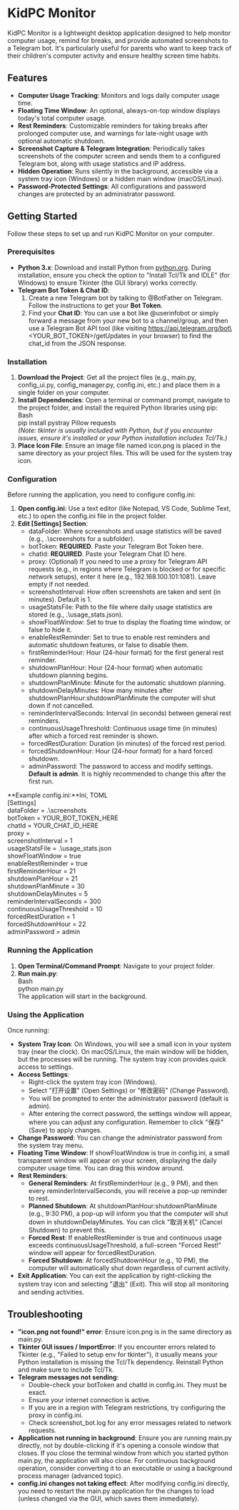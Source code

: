 # **KidPC Monitor**

KidPC Monitor is a lightweight desktop application designed to help monitor computer usage, remind for breaks, and provide automated screenshots to a Telegram bot. It's particularly useful for parents who want to keep track of their children's computer activity and ensure healthy screen time habits.

## **Features**

* **Computer Usage Tracking**: Monitors and logs daily computer usage time.  
* **Floating Time Window**: An optional, always-on-top window displays today's total computer usage.  
* **Rest Reminders**: Customizable reminders for taking breaks after prolonged computer use, and warnings for late-night usage with optional automatic shutdown.  
* **Screenshot Capture & Telegram Integration**: Periodically takes screenshots of the computer screen and sends them to a configured Telegram bot, along with usage statistics and IP address.  
* **Hidden Operation**: Runs silently in the background, accessible via a system tray icon (Windows) or a hidden main window (macOS/Linux).  
* **Password-Protected Settings**: All configurations and password changes are protected by an administrator password.

## **Getting Started**

Follow these steps to set up and run KidPC Monitor on your computer.

### **Prerequisites**

* **Python 3.x**: Download and install Python from [python.org](https://www.python.org/downloads/). During installation, ensure you check the option to "Install Tcl/Tk and IDLE" (for Windows) to ensure Tkinter (the GUI library) works correctly.  
* **Telegram Bot Token & Chat ID**:  
  1. Create a new Telegram bot by talking to @BotFather on Telegram. Follow the instructions to get your **Bot Token**.  
  2. Find your **Chat ID**: You can use a bot like @userinfobot or simply forward a message from your new bot to a channel/group, and then use a Telegram Bot API tool (like visiting https://api.telegram.org/bot\<YOUR\_BOT\_TOKEN\>/getUpdates in your browser) to find the chat\_id from the JSON response.

### **Installation**

1. **Download the Project**: Get all the project files (e.g., main.py, config\_ui.py, config\_manager.py, config.ini, etc.) and place them in a single folder on your computer.  
2. **Install Dependencies**: Open a terminal or command prompt, navigate to the project folder, and install the required Python libraries using pip:  
   Bash  
   pip install pystray Pillow requests  
   *(Note: tkinter is usually included with Python, but if you encounter issues, ensure it's installed or your Python installation includes Tcl/Tk.)*  
3. **Place Icon File**: Ensure an image file named icon.png is placed in the same directory as your project files. This will be used for the system tray icon.

### **Configuration**

Before running the application, you need to configure config.ini:

1. **Open config.ini**: Use a text editor (like Notepad, VS Code, Sublime Text, etc.) to open the config.ini file in the project folder.  
2. **Edit \[Settings\] Section**:  
   * dataFolder: Where screenshots and usage statistics will be saved (e.g., .\\screenshots for a subfolder).  
   * botToken: **REQUIRED**. Paste your Telegram Bot Token here.  
   * chatId: **REQUIRED**. Paste your Telegram Chat ID here.  
   * proxy: (Optional) If you need to use a proxy for Telegram API requests (e.g., in regions where Telegram is blocked or for specific network setups), enter it here (e.g., 192.168.100.101:1081). Leave empty if not needed.  
   * screenshotInterval: How often screenshots are taken and sent (in minutes). Default is 1\.  
   * usageStatsFile: Path to the file where daily usage statistics are stored (e.g., .\\usage\_stats.json).  
   * showFloatWindow: Set to true to display the floating time window, or false to hide it.  
   * enableRestReminder: Set to true to enable rest reminders and automatic shutdown features, or false to disable them.  
   * firstReminderHour: Hour (24-hour format) for the first general rest reminder.  
   * shutdownPlanHour: Hour (24-hour format) when automatic shutdown planning begins.  
   * shutdownPlanMinute: Minute for the automatic shutdown planning.  
   * shutdownDelayMinutes: How many minutes after shutdownPlanHour:shutdownPlanMinute the computer will shut down if not cancelled.  
   * reminderIntervalSeconds: Interval (in seconds) between general rest reminders.  
   * continuousUsageThreshold: Continuous usage time (in minutes) after which a forced rest reminder is shown.  
   * forcedRestDuration: Duration (in minutes) of the forced rest period.  
   * forcedShutdownHour: Hour (24-hour format) for a hard forced shutdown.  
   * adminPassword: The password to access and modify settings. **Default is admin**. It is highly recommended to change this after the first run.

**Example config.ini:**Ini, TOML  
\[Settings\]  
dataFolder \= .\\screenshots  
botToken \= YOUR\_BOT\_TOKEN\_HERE  
chatId \= YOUR\_CHAT\_ID\_HERE  
proxy \=   
screenshotInterval \= 1  
usageStatsFile \= .\\usage\_stats.json  
showFloatWindow \= true  
enableRestReminder \= true  
firstReminderHour \= 21  
shutdownPlanHour \= 21  
shutdownPlanMinute \= 30  
shutdownDelayMinutes \= 5  
reminderIntervalSeconds \= 300  
continuousUsageThreshold \= 10  
forcedRestDuration \= 1  
forcedShutdownHour \= 22  
adminPassword \= admin

### **Running the Application**

1. **Open Terminal/Command Prompt**: Navigate to your project folder.  
2. **Run main.py**:  
   Bash  
   python main.py  
   The application will start in the background.

### **Using the Application**

Once running:

* **System Tray Icon**: On Windows, you will see a small icon in your system tray (near the clock). On macOS/Linux, the main window will be hidden, but the processes will be running. The system tray icon provides quick access to settings.  
* **Access Settings**:  
  * Right-click the system tray icon (Windows).  
  * Select "打开设置" (Open Settings) or "修改密码" (Change Password).  
  * You will be prompted to enter the administrator password (default is admin).  
  * After entering the correct password, the settings window will appear, where you can adjust any configuration. Remember to click "保存" (Save) to apply changes.  
* **Change Password**: You can change the administrator password from the system tray menu.  
* **Floating Time Window**: If showFloatWindow is true in config.ini, a small transparent window will appear on your screen, displaying the daily computer usage time. You can drag this window around.  
* **Rest Reminders**:  
  * **General Reminders**: At firstReminderHour (e.g., 9 PM), and then every reminderIntervalSeconds, you will receive a pop-up reminder to rest.  
  * **Planned Shutdown**: At shutdownPlanHour:shutdownPlanMinute (e.g., 9:30 PM), a pop-up will inform you that the computer will shut down in shutdownDelayMinutes. You can click "取消关机" (Cancel Shutdown) to prevent this.  
  * **Forced Rest**: If enableRestReminder is true and continuous usage exceeds continuousUsageThreshold, a full-screen "Forced Rest\!" window will appear for forcedRestDuration.  
  * **Forced Shutdown**: At forcedShutdownHour (e.g., 10 PM), the computer will automatically shut down regardless of current activity.  
* **Exit Application**: You can exit the application by right-clicking the system tray icon and selecting "退出" (Exit). This will stop all monitoring and sending activities.

## **Troubleshooting**

* **"icon.png not found\!" error**: Ensure icon.png is in the same directory as main.py.  
* **Tkinter GUI issues / ImportError**: If you encounter errors related to Tkinter (e.g., "Failed to setup env for tkinter"), it usually means your Python installation is missing the Tcl/Tk dependency. Reinstall Python and make sure to include Tcl/Tk.  
* **Telegram messages not sending**:  
  * Double-check your botToken and chatId in config.ini. They must be exact.  
  * Ensure your internet connection is active.  
  * If you are in a region with Telegram restrictions, try configuring the proxy in config.ini.  
  * Check screenshot\_bot.log for any error messages related to network requests.  
* **Application not running in background**: Ensure you are running main.py directly, not by double-clicking if it's opening a console window that closes. If you close the terminal window from which you started python main.py, the application will also close. For continuous background operation, consider converting it to an executable or using a background process manager (advanced topic).  
* **config.ini changes not taking effect**: After modifying config.ini directly, you need to restart the main.py application for the changes to load (unless changed via the GUI, which saves them immediately).